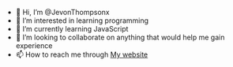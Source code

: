 - 👋 Hi, I’m @JevonThompsonx
- 👀 I’m interested in learning programming
- 🌱 I’m currently learning JavaScript
- 💞️ I’m looking to collaborate on anything that would help me gain experience
- 📫 How to reach me through [My website](https://jevonthompsonx.github.io/WebDevJev/ "Jevon's site")

<!---
JevonThompsonx/JevonThompsonx is a ✨ special ✨ repository because its `README.md` (this file) appears on your GitHub profile.
You can click the Preview link to take a look at your changes.
--->
